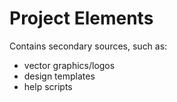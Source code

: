 # Project Elements 

Contains secondary sources, such as:
- vector graphics/logos
- design templates
- help scripts
